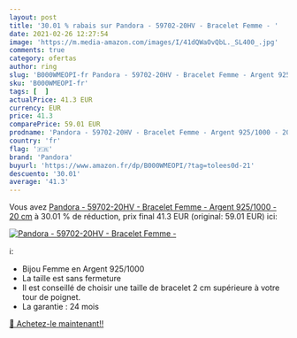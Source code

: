 ```yaml
---
layout: post
title: '30.01 % rabais sur Pandora - 59702-20HV - Bracelet Femme - '
date: 2021-02-26 12:27:54
image: 'https://m.media-amazon.com/images/I/41dQWaOvQbL._SL400_.jpg'
comments: true
category: ofertas
author: ring
slug: 'B000WMEOPI-fr Pandora - 59702-20HV - Bracelet Femme - Argent 925/1000 -...'
sku: 'B000WMEOPI-fr'
tags: [  ]
actualPrice: 41.3 EUR
currency: EUR
price: 41.3
comparePrice: 59.01 EUR
prodname: 'Pandora - 59702-20HV - Bracelet Femme - Argent 925/1000 - 20 cm'
country: 'fr'
flag: '🇫🇷'
brand: 'Pandora'
buyurl: 'https://www.amazon.fr/dp/B000WMEOPI/?tag=tolees0d-21'
descuento: '30.01'
average: '41.3'
---
```


Vous avez [Pandora - 59702-20HV - Bracelet Femme - Argent 925/1000 - 20 cm](https://www.amazon.fr/dp/B000WMEOPI/?tag=tolees0d-21)  à  30.01 % de réduction, prix final  41.3 EUR (original: 59.01 EUR) ici:

[![Pandora - 59702-20HV - Bracelet Femme - ](https://m.media-amazon.com/images/I/41dQWaOvQbL._SL400_.jpg)](https://www.amazon.fr/dp/B000WMEOPI/?tag=tolees0d-21)

ℹ️:

- Bijou Femme en Argent 925/1000
- La taille est sans fermeture
- Il est conseillé de choisir une taille de bracelet 2 cm supérieure à votre tour de poignet.
- La garantie : 24 mois

[🛒 Achetez-le maintenant!!](https://www.amazon.fr/dp/B000WMEOPI/?tag=tolees0d-21)
